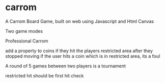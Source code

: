 # carrom
A Carrom Board Game, built on web using Javascript and Html Canvas


Two game modes

Professional Carrom


add a property to coins if they hit the players restricted area after they stopped moving
if the user hits a coin which is in restricted area, its a foul

A round of 5 games between two players is a tournament 

restricted hit should be first hit check
